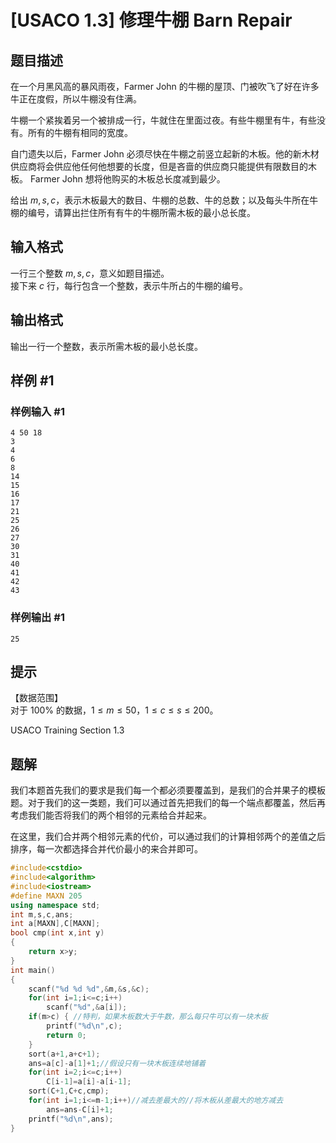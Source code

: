 # [USACO 1.3] 修理牛棚 Barn Repair

## 题目描述

在一个月黑风高的暴风雨夜，Farmer John 的牛棚的屋顶、门被吹飞了好在许多牛正在度假，所以牛棚没有住满。   

牛棚一个紧挨着另一个被排成一行，牛就住在里面过夜。有些牛棚里有牛，有些没有。所有的牛棚有相同的宽度。   

自门遗失以后，Farmer John 必须尽快在牛棚之前竖立起新的木板。他的新木材供应商将会供应他任何他想要的长度，但是吝啬的供应商只能提供有限数目的木板。 Farmer John 想将他购买的木板总长度减到最少。

给出 $m,s,c$，表示木板最大的数目、牛棚的总数、牛的总数；以及每头牛所在牛棚的编号，请算出拦住所有有牛的牛棚所需木板的最小总长度。

## 输入格式

一行三个整数 $m,s,c$，意义如题目描述。   
接下来 $c$ 行，每行包含一个整数，表示牛所占的牛棚的编号。

## 输出格式

输出一行一个整数，表示所需木板的最小总长度。

## 样例 #1

### 样例输入 #1

```
4 50 18
3 
4 
6 
8 
14
15 
16 
17 
21
25 
26 
27 
30 
31 
40 
41 
42 
43
```

### 样例输出 #1

```
25
```

## 提示

【数据范围】  
对于 $100\%$ 的数据，$1\le m \le 50$，$1\le c \le s \le 200$。 

USACO Training Section 1.3

## 题解
我们本题首先我们的要求是我们每一个都必须要覆盖到，是我们的合并果子的模板题。对于我们的这一类题，我们可以通过首先把我们的每一个端点都覆盖，然后再考虑我们能否将我们的两个相邻的元素给合并起来。

在这里，我们合并两个相邻元素的代价，可以通过我们的计算相邻两个的差值之后排序，每一次都选择合并代价最小的来合并即可。

```cpp
#include<cstdio> 
#include<algorithm> 
#include<iostream> 
#define MAXN 205
using namespace std; 
int m,s,c,ans;
int a[MAXN],C[MAXN];
bool cmp(int x,int y)
{
    return x>y;
}
int main() 
{ 
    scanf("%d %d %d",&m,&s,&c);
    for(int i=1;i<=c;i++)
        scanf("%d",&a[i]);
    if(m>c) { //特判，如果木板数大于牛数，那么每只牛可以有一块木板
        printf("%d\n",c);
        return 0;
    }
    sort(a+1,a+c+1);
    ans=a[c]-a[1]+1;//假设只有一块木板连续地铺着
    for(int i=2;i<=c;i++)
        C[i-1]=a[i]-a[i-1];
    sort(C+1,C+c,cmp);
    for(int i=1;i<=m-1;i++)//减去差最大的//将木板从差最大的地方减去
        ans=ans-C[i]+1;
    printf("%d\n",ans);
} 


```
